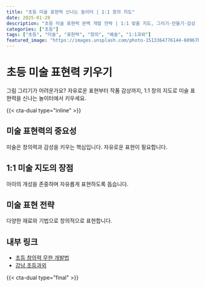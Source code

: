 ```yaml
---
title: "초등 미술 표현력 신나는 놀이터 | 1:1 창의 지도"
date: 2025-01-28
description: "초등 미술 표현력 완벽 개발 전략 | 1:1 맞춤 지도, 그리기·만들기·감상 [2025년]"
categories: ["초등"]
tags: ["초등", "미술", "표현력", "창의", "예술", "1:1과외"]
featured_image: "https://images.unsplash.com/photo-1513364776144-60967b0f800f?w=1200&h=630&fit=crop"
---
```


# 초등 미술 표현력 키우기

그림 그리기가 어려운가요? 자유로운 표현부터 작품 감상까지, 1:1 창의 지도로 미술 표현력을 신나는 놀이터에서 키우세요.

{{< cta-dual type="inline" >}}

## 미술 표현력의 중요성

미술은 창의력과 감성을 키우는 핵심입니다. 자유로운 표현이 필요합니다.

## 1:1 미술 지도의 장점

아이의 개성을 존중하며 자유롭게 표현하도록 돕습니다.

## 미술 표현 전략

다양한 재료와 기법으로 창의적으로 표현합니다.

## 내부 링크
- [초등 창의력 무한 개발법](../../elementary/elementary-creativity/)
- [강남 초등과외](../../local/gangnam-elementary/)

{{< cta-dual type="final" >}}
